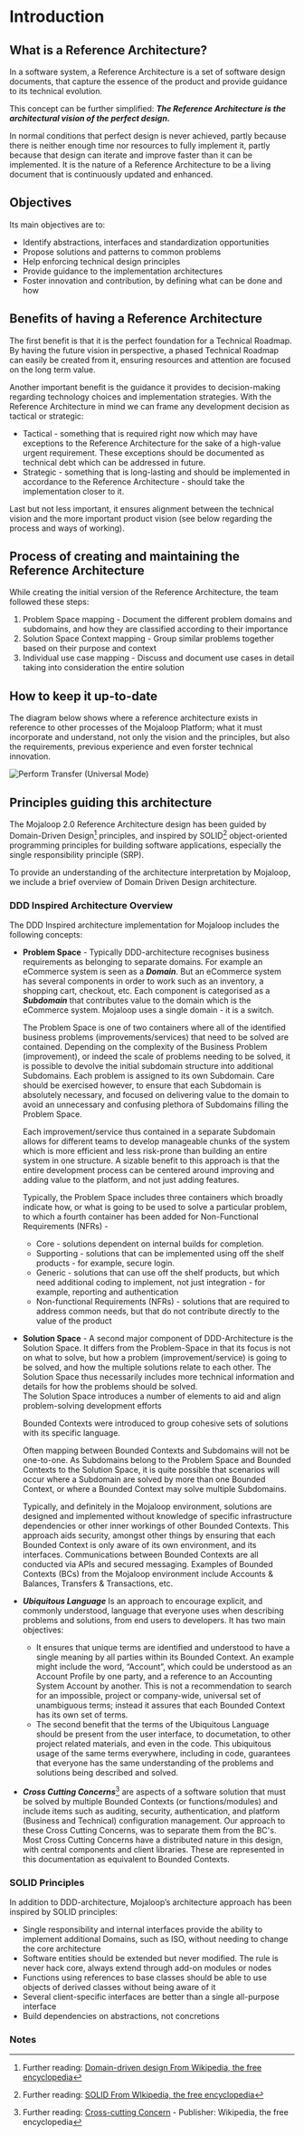 # Introduction

## What is a Reference Architecture?

In a software system, a Reference Architecture is a set of software design documents, that capture the essence of the product and provide guidance to its technical evolution.

This concept can be further simplified:
_**The Reference Architecture is the architectural vision of the perfect design.**_

In normal conditions that perfect design is never achieved, partly because there is neither enough time nor resources to fully implement it, partly because that design can iterate and improve faster than it can be implemented.
It is the nature of a Reference Architecture to be a living document that is continuously updated and enhanced.

## Objectives
Its main objectives are to:
* Identify abstractions, interfaces and standardization opportunities
* Propose solutions and patterns to common problems
* Help enforcing technical design principles
* Provide guidance to the implementation architectures
* Foster innovation and contribution, by defining what can be done and how

## Benefits of having a Reference Architecture
The first benefit is that it is the perfect foundation for a Technical Roadmap. By having the future vision in perspective, a phased Technical Roadmap can easily be created from it, ensuring resources and attention are focused on the long term value.

Another important benefit is the guidance it provides to decision-making regarding technology choices and implementation strategies.
With the Reference Architecture in mind we can frame any development decision as tactical or strategic:
- Tactical - something that is required right now which may have exceptions to the Reference Architecture for the sake of a high-value urgent requirement. These exceptions should be documented as technical debt which can be addressed in future.
- Strategic - something that is long-lasting and should be implemented in accordance to the Reference Architecture - should take the implementation closer to it.

Last but not less important, it ensures alignment between the technical vision and the more important product vision (see below regarding the process and ways of working).

## Process of creating and maintaining the Reference Architecture


While creating the initial version of the Reference Architecture, the team followed these steps:
1. Problem Space mapping - Document the different problem domains and subdomains, and how they are classified according to their importance
2. Solution Space Context mapping - Group similar problems together based on their purpose and context
3. Individual use case mapping - Discuss and document use cases in detail taking into consideration the entire solution


## How to keep it up-to-date
The diagram below shows where a reference architecture exists in reference to other processes of the Mojaloop Platform; what it must incorporate and understand, not only the vision and the principles, but also the requirements, previous experience and even forster technical innovation.

![Perform Transfer (Universal Mode)](./assets/process.png)


## Principles guiding this architecture

The Mojaloop 2.0 Reference Architecture design has been guided by Domain-Driven Design[^1] principles, and inspired by SOLID[^2] object-oriented programming principles for building software applications, especially the single responsibility principle (SRP).

To provide an understanding of the architecture interpretation by Mojaloop, we include a brief overview of Domain Driven Design architecture.

### DDD Inspired Architecture Overview

The DDD Inspired architecture implementation for Mojaloop includes the following concepts:
* **Problem Space** - Typically DDD-architecture recognises business requirements as belonging to separate domains.  For example an eCommerce system is seen as a **_Domain_**.  But an eCommerce system has several components in order to work such as an inventory, a shopping cart, checkout, etc.  Each component is categorised as a **_Subdomain_** that contributes value to the domain which is the eCommerce system.  Mojaloop uses a single domain - it is a switch.

  The Problem Space is one of two containers where all of the identified business problems (improvements/services) that need to be solved are contained.  Depending on the complexity of the Business Problem (improvement), or indeed the scale of problems needing to be solved, it is possible to devolve the initial subdomain structure into additional Subdomains.  Each problem is assigned to its own Subdomain.  Care should be exercised however, to ensure that each Subdomain is absolutely necessary, and focused on delivering value to the domain to avoid an unnecessary and confusing plethora of Subdomains filling the Problem Space.

  Each improvement/service thus contained in a separate Subdomain allows for different teams to develop manageable chunks of the system which is more efficient and less risk-prone than building an entire system in one structure.  A sizable benefit to this approach is that the entire development process can be centered around improving and adding value to the platform, and not just adding features.

  Typically, the Problem Space includes three containers which broadly indicate how, or what is going to be used to solve a particular problem, to which a fourth container has been added for Non-Functional Requirements (NFRs) -

    * Core - solutions dependent on internal builds for completion.
    * Supporting - solutions that can be implemented using off the shelf products - for example, secure login.
    * Generic - solutions that can use off the shelf products, but which need additional coding to implement, not just integration - for example, reporting and authentication
    * Non-functional Requirements (NFRs) - solutions that are required to address common needs, but that do not contribute directly to the value of the product

* **Solution Space** - A second major component of DDD-Architecture is the Solution Space.  It differs from the Problem-Space in that its focus is not on what to solve, but how a problem (improvement/service) is going to be solved, and how the multiple solutions relate to each other. The Solution Space thus necessarily includes more technical information and details for how the problems should be solved. \
  The Solution Space introduces a number of elements to aid and align problem-solving development efforts
  
  Bounded Contexts were introduced to group cohesive sets of solutions with its specific language.

  Often mapping between Bounded Contexts and Subdomains will not be one-to-one.  As Subdomains belong to the Problem Space and Bounded Contexts to the Solution Space, it is quite possible that scenarios will occur where a Subdomain are solved by more than one Bounded Context, or where a Bounded Context may solve multiple Subdomains.

  Typically, and definitely in the Mojaloop environment, solutions are designed and implemented without knowledge of specific infrastructure dependencies or other inner workings of other Bounded Contexts.  This approach aids security, amongst other things by ensuring that each Bounded Context is only aware of its own environment, and its interfaces.  Communications between Bounded Contexts are all conducted via APIs and secured messaging.  Examples of Bounded Contexts (BCs) from the Mojaloop environment include Accounts & Balances, Transfers & Transactions, etc.

* **_Ubiquitous Language_** Is an approach to encourage explicit, and commonly understood, language that everyone uses when describing problems and solutions, from end users to developers. It has two main objectives:

    * It ensures that unique terms are identified and understood to have a single meaning by all parties within its Bounded Context.  An example might include the word, “Account”, which could be understood as an Account Profile by one party, and a reference to an Accounting System Account by another. This is not a recommendation to search for an impossible, project or company-wide, universal set of unambiguous terms; instead it assures that each Bounded Context has its own set of terms.
    * The second benefit that the terms of the Ubiquitous Language should be present from the user interface, to documetation, to other project related materials, and even in the code. This ubiquitous usage of the same terms everywhere, including in code, guarantees that everyone has the same understanding of the problems and solutions being described and solved. 

* **_Cross Cutting Concerns_**[^3] are aspects of a software solution that must be solved by multiple Bounded Contexts (or functions/modules) and include items such as auditing, security, authentication, and platform (Business and Technical) configuration management. Our approach to these Cross Cutting Concerns, was to separate them from the BC's. Most Cross Cutting Concerns have a distributed nature in this design, with central components and client libraries. These are represented in this documentation as equivalent to Bounded Contexts.

### SOLID Principles

In addition to DDD-architecture, Mojaloop’s architecture approach has been inspired by SOLID principles:

* Single responsibility and internal interfaces provide the ability to implement additional Domains, such as ISO, without needing to change the core architecture
* Software entities should be extended but never modified.  The rule is never hack core, always extend through add-on modules or nodes
* Functions using references to base classes should be able to use objects of derived classes without being aware of it
* Several client-specific interfaces are better than a single all-purpose interface
* Build dependencies on abstractions, not concretions


<!-- Footnotes themselves at the bottom. -->
### Notes


[^1]: Further reading: [Domain-driven design From Wikipedia, the free encyclopedia](https://en.wikipedia.org/wiki/Domain-driven_design)

[^2]: Further reading: [SOLID From WIkipedia, the free encyclopedia](https://en.wikipedia.org/wiki/SOLID)

[^3]: Further reading: [Cross-cutting Concern](https://en.wikipedia.org/wiki/Cross-cutting_concern#:~:text=Cross%2Dcutting%20concerns%20are%20parts,oriented%20programming%20or%20procedural%20programming.) - Publisher: Wikipedia, the free encyclopedia
